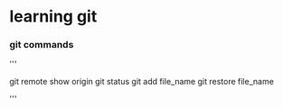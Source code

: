 # learning git
### git commands
'''

git remote show origin
git status
git add file_name
git restore file_name

'''